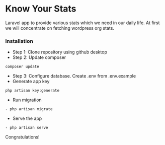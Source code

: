 # Know Your Stats
Laravel app to provide various stats which we need in our daily life.
At first we will concentrate on fetching wordpress org stats.

### Installation

- Step 1: Clone repository using github desktop
- Step 2: Update composer
```
composer update
```
- Step 3: Configure database. Create .env from .env.example 
- Generate app key
```
php artisan key:generate
```
- Run migration
```
- php artisan migrate
```
- Serve the app
```
- php artisan serve
```

Congratulations!